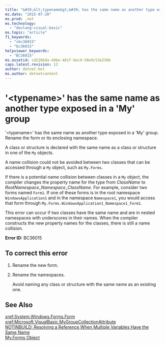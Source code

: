 ```yaml
---
title: "&#39;&lt;typename&gt;&#39; has the same name as another type exposed in a &#39;My&#39; group"
ms.date: "2015-07-20"
ms.prod: .net
ms.technology: 
  - "devlang-visual-basic"
ms.topic: "article"
f1_keywords: 
  - "vbc36015"
  - "bc36015"
helpviewer_keywords: 
  - "BC36015"
ms.assetid: cd2286da-49be-461f-bec9-58e9c53e250b
caps.latest.revision: 12
author: dotnet-bot
ms.author: dotnetcontent
---
```

# &#39;&lt;typename&gt;&#39; has the same name as another type exposed in a &#39;My&#39; group
'\<typename>' has the same name as another type exposed in a 'My' group. Rename the form or its enclosing namespace.  
  
 A class or structure is declared with the same name as a class or structure in one of the `My` objects.  
  
 A name collision could not be avoided between two classes that can be accessed through a `My` object, such as `My.Forms`.  
  
 If there is a potential name collision between classes in a `My` object, the compiler changes the property name for the type from *ClassName* to *RootNamespace*_*Namespace*\_*ClassName*. For example, consider two forms named `Form1`. If one of these forms is in the root namespace `WindowsApplication1` and in the namespace `Namespace1`, you would access that form through `My.Forms.WindowsApplication1_Namespace1_Form1`.  
  
 This error can occur if two classes have the same name and are in nested namespaces with underscores in their names. When the compiler constructs the new property names for the classes, there is still a name collision.  
  
 **Error ID:** BC36015  
  
## To correct this error  
  
1.  Rename the new form.  
  
2.  Rename the namespaces.  
  
     Avoid naming any class or structure with the same name as an existing one.  
  
## See Also  
 <xref:System.Windows.Forms.Form>   
 <xref:Microsoft.VisualBasic.MyGroupCollectionAttribute>   
 [NOTINBUILD: Resolving a Reference When Multiple Variables Have the Same Name](http://msdn.microsoft.com/en-us/9601e39f-1911-44e1-ace5-3f6e090408b9)   
 [My.Forms Object](../../visual-basic/language-reference/objects/my-forms-object.md)
